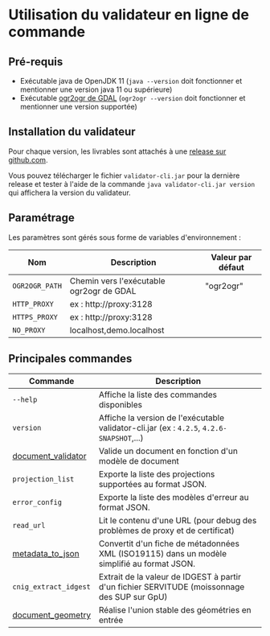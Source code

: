 
# Utilisation du validateur en ligne de commande

## Pré-requis

* Exécutable java de OpenJDK 11 (`java --version` doit fonctionner et mentionner une version java 11 ou supérieure)
* Exécutable [ogr2ogr de GDAL](dependencies/ogr2ogr.md) (`ogr2ogr --version` doit fonctionner et mentionner une version supportée)

## Installation du validateur

Pour chaque version, les livrables sont attachés à une [release sur github.com](https://github.com/IGNF/validator/releases).

Vous pouvez télécharger le fichier `validator-cli.jar` pour la dernière release et tester à l'aide de la commande `java validator-cli.jar version` qui affichera la version du validateur.

## Paramétrage

Les paramètres sont gérés sous forme de variables d'environnement :

| Nom            | Description                              | Valeur par défaut |
| -------------- | ---------------------------------------- | ----------------- |
| `OGR2OGR_PATH` | Chemin vers l'exécutable ogr2ogr de GDAL | "ogr2ogr"         |
| `HTTP_PROXY`   | ex : http://proxy:3128                   |                   |
| `HTTPS_PROXY`  | ex : http://proxy:3128                   |                   |
| `NO_PROXY`     | localhost,demo.localhost                 |                   |


## Principales commandes

| Commande                                        | Description                                                                                     |
| ----------------------------------------------- | ----------------------------------------------------------------------------------------------- |
| `--help`                                        | Affiche la liste des commandes disponibles                                                      |
| `version`                                       | Affiche la version de l'exécutable validator-cli.jar (ex : `4.2.5`, `4.2.6-SNAPSHOT`,...)       |
| [document_validator](cli/document_validator.md) | Valide un document en fonction d'un modèle de document                                          |
| `projection_list`                               | Exporte la liste des projections supportées au format JSON.                                     |
| `error_config`                                  | Exporte la liste des modèles d'erreur au format JSON.                                           |
| `read_url`                                      | Lit le contenu d'une URL (pour debug des problèmes de proxy et de certificat)                   |
| [metadata_to_json](cli/metadata_to_json.md)     | Convertit d'un fiche de métadonnées XML (ISO19115) dans un modèle simplifié au format JSON.     |
| `cnig_extract_idgest`                           | Extrait de la valeur de IDGEST à partir d'un fichier SERVITUDE (moissonnage des SUP sur GpU)    |
| [document_geometry](cli/document_geometry.md)   | Réalise l'union stable des géométries en entrée                                                 |

